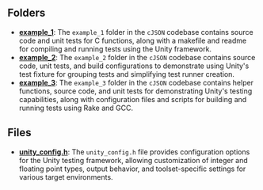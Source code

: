 ## Folders
- **[example_1](examples/example_1.driver.md)**: The `example_1` folder in the `cJSON` codebase contains source code and unit tests for C functions, along with a makefile and readme for compiling and running tests using the Unity framework.
- **[example_2](examples/example_2.driver.md)**: The `example_2` folder in the `cJSON` codebase contains source code, unit tests, and build configurations to demonstrate using Unity's test fixture for grouping tests and simplifying test runner creation.
- **[example_3](examples/example_3.driver.md)**: The `example_3` folder in the `cJSON` codebase contains helper functions, source code, and unit tests for demonstrating Unity's testing capabilities, along with configuration files and scripts for building and running tests using Rake and GCC.

## Files
- **[unity_config.h](examples/unity_config.h.driver.md)**: The `unity_config.h` file provides configuration options for the Unity testing framework, allowing customization of integer and floating point types, output behavior, and toolset-specific settings for various target environments.
